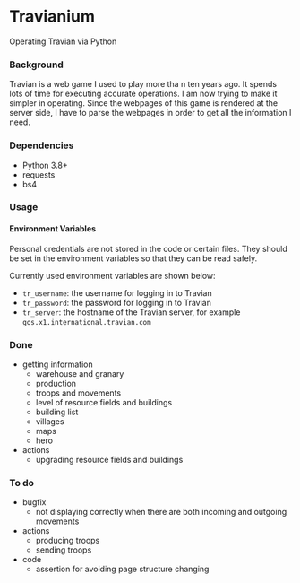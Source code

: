 # Travianium

Operating Travian via Python


### Background

Travian is a web game I used to play more tha n ten years ago. It spends lots of time for executing accurate operations. I am now trying to make it simpler in operating. Since the webpages of this game is rendered at the server side, I have to parse the webpages in order to get all the information I need.


### Dependencies

* Python 3.8+
* requests
* bs4


### Usage

#### Environment Variables

Personal credentials are not stored in the code or certain files. They should be set in the environment variables so that they can be read safely. 

Currently used environment variables are shown below:

* `tr_username`: the username for logging in to Travian
* `tr_password`: the password for logging in to Travian
* `tr_server`: the hostname of the Travian server, for example `gos.x1.international.travian.com`


### Done

* getting information
  * warehouse and granary
  * production
  * troops and movements
  * level of resource fields and buildings
  * building list
  * villages
  * maps
  * hero
* actions
  * upgrading resource fields and buildings


### To do

* bugfix
  * not displaying correctly when there are both incoming and outgoing movements
* actions
  * producing troops
  * sending troops
* code
  * assertion for avoiding page structure changing


